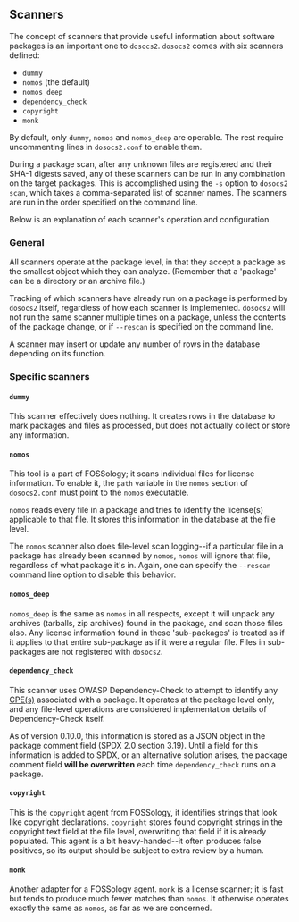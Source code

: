 ## Scanners

The concept of scanners that provide useful information about software packages
is an important one to `dosocs2`. `dosocs2` comes with six scanners defined:

* `dummy`
* `nomos` (the default)
* `nomos_deep`
* `dependency_check`
* `copyright`
* `monk`

By default, only `dummy`, `nomos` and `nomos_deep` are operable. The rest
require uncommenting lines in `dosocs2.conf` to enable them.

During a package scan, after any unknown files are registered and their SHA-1
digests saved, any of these scanners can be run in any combination on the
target packages. This is accomplished using the `-s` option to `dosocs2 scan`,
which takes a comma-separated list of scanner names. The scanners are run
in the order specified on the command line.

Below is an explanation of each scanner's operation and configuration.

### General

All scanners operate at the package level, in that they accept a package as the
smallest object which they can analyze. (Remember that a 'package' can be a
directory or an archive file.)

Tracking of which scanners have already run on a package is performed by
`dosocs2` itself, regardless of how each scanner is implemented. `dosocs2`
will not run the same scanner multiple times on a package, unless the contents
of the package change, or if `--rescan` is specified on the command line.

A scanner may insert or update any number of rows in the database depending on
its function.

### Specific scanners

#### `dummy`

This scanner effectively does nothing. It creates rows in the database to mark
packages and files as processed, but does not actually collect or store any
information.

#### `nomos`

This tool is a part of FOSSology; it scans individual files for license
information. To enable it, the `path` variable in the `nomos` section of
`dosocs2.conf` must point to the `nomos` executable.

`nomos` reads every file in a package and tries to identify the license(s)
applicable to that file. It stores this information in the database at the
file level.

The `nomos` scanner also does file-level scan logging--if a particular file
in a package has already been scanned by `nomos`, `nomos` will ignore that
file, regardless of what package it's in. Again, one can specify the `--rescan`
command line option to disable this behavior.

#### `nomos_deep`

`nomos_deep` is the same as `nomos` in all respects, except it will unpack
any archives (tarballs, zip archives) found in the package, and scan those
files also. Any license information found in these 'sub-packages' is treated as
if it applies to that entire sub-package as if it were a regular file. Files in
sub-packages are not registered with `dosocs2`.

#### `dependency_check`

This scanner uses OWASP Dependency-Check to attempt to identify any
[CPE(s)](https://nvd.nist.gov/cpe.cfm) associated with a package. It operates
at the package level only, and any file-level operations are considered
implementation details of Dependency-Check itself.

As of version 0.10.0, this information is stored as a JSON object in the
package comment field (SPDX 2.0 section 3.19). Until a field for this
information is added to SPDX, or an alternative solution arises, the
package comment field **will be overwritten** each time `dependency_check`
runs on a package.

#### `copyright`

This is the `copyright` agent from FOSSology, it identifies strings that look
like copyright declarations. `copyright` stores found copyright strings in
the copyright text field at the file level, overwriting that field if it is
already populated. This agent is a bit heavy-handed--it often produces
false positives, so its output should be subject to extra review by a human.

#### `monk`

Another adapter for a FOSSology agent. `monk` is a license scanner; it is
fast but tends to produce much fewer matches than `nomos`. It otherwise
operates exactly the same as `nomos`, as far as we are concerned. 
